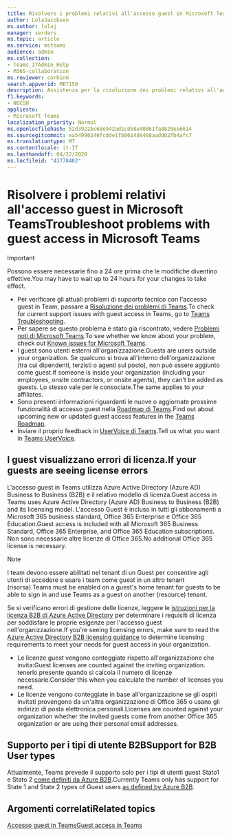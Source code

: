 ```yaml
---
title: Risolvere i problemi relativi all'accesso guest in Microsoft Teams
author: LolaJacobsen
ms.author: lolaj
manager: serdars
ms.topic: article
ms.service: msteams
audience: admin
ms.collection:
- Teams_ITAdmin_Help
- M365-collaboration
ms.reviewer: corbinm
search.appverid: MET150
description: Assistenza per la risoluzione dei problemi relativi all'accesso guest in Microsoft Teams.
f1.keywords:
- NOCSH
appliesto:
- Microsoft Teams
localization_priority: Normal
ms.openlocfilehash: 52d3922bc68e942ad1cd58e40861fa8820ee6614
ms.sourcegitcommit: ea54990240fcdde1fb061489468aadd02fb4afc7
ms.translationtype: MT
ms.contentlocale: it-IT
ms.lasthandoff: 04/22/2020
ms.locfileid: "43778402"
---
```

<a name="troubleshoot-problems-with-guest-access-in-microsoft-teams"></a><span data-ttu-id="b6dae-103">Risolvere i problemi relativi all'accesso guest in Microsoft Teams</span><span class="sxs-lookup"><span data-stu-id="b6dae-103">Troubleshoot problems with guest access in Microsoft Teams</span></span>
======================================================

> [!IMPORTANT]
> <span data-ttu-id="b6dae-104">Possono essere necessarie fino a 24 ore prima che le modifiche diventino effettive.</span><span class="sxs-lookup"><span data-stu-id="b6dae-104">You may have to wait up to 24 hours for your changes to take effect.</span></span> 


- <span data-ttu-id="b6dae-105">Per verificare gli attuali problemi di supporto tecnico con l'accesso guest in Team, passare a [Risoluzione dei problemi di Teams](https://docs.microsoft.com/MicrosoftTeams/troubleshoot/).</span><span class="sxs-lookup"><span data-stu-id="b6dae-105">To check for current support issues with guest access in Teams, go to [Teams Troubleshooting](https://docs.microsoft.com/MicrosoftTeams/troubleshoot/).</span></span>
- <span data-ttu-id="b6dae-106">Per sapere se questo problema è stato già riscontrato, vedere [Problemi noti di Microsoft Teams](Known-issues.md).</span><span class="sxs-lookup"><span data-stu-id="b6dae-106">To see whether we know about your problem, check out [Known issues for Microsoft Teams](Known-issues.md).</span></span>
- <span data-ttu-id="b6dae-107">I guest sono utenti esterni all'organizzazione.</span><span class="sxs-lookup"><span data-stu-id="b6dae-107">Guests are users outside your organization.</span></span> <span data-ttu-id="b6dae-108">Se qualcuno si trova all'interno dell'organizzazione (tra cui dipendenti, terzisti o agenti sul posto), non può essere aggiunto come guest.</span><span class="sxs-lookup"><span data-stu-id="b6dae-108">If someone is inside your organization (including your employees, onsite contractors, or onsite agents), they can't be added as guests.</span></span> <span data-ttu-id="b6dae-109">Lo stesso vale per le consociate.</span><span class="sxs-lookup"><span data-stu-id="b6dae-109">The same applies to your affiliates.</span></span>
- <span data-ttu-id="b6dae-110">Sono presenti informazioni riguardanti le nuove o aggiornate prossime funzionalità di accesso guest nella [Roadmap di Teams](https://aka.ms/teamsroadmap).</span><span class="sxs-lookup"><span data-stu-id="b6dae-110">Find out about upcoming new or updated guest access features in the [Teams Roadmap](https://aka.ms/teamsroadmap).</span></span>
- <span data-ttu-id="b6dae-111">Inviare il proprio feedback in [UserVoice di Teams](https://aka.ms/TeamsUserVoice).</span><span class="sxs-lookup"><span data-stu-id="b6dae-111">Tell us what you want in [Teams UserVoice](https://aka.ms/TeamsUserVoice).</span></span>

## <a name="if-your-guests-are-seeing-license-errors"></a><span data-ttu-id="b6dae-112">I guest visualizzano errori di licenza.</span><span class="sxs-lookup"><span data-stu-id="b6dae-112">If your guests are seeing license errors</span></span>

<span data-ttu-id="b6dae-113">L'accesso guest in Teams utilizza Azure Active Directory (Azure AD) Business to Business (B2B) e il relativo modello di licenza.</span><span class="sxs-lookup"><span data-stu-id="b6dae-113">Guest access in Teams uses Azure Active Directory (Azure AD) Business to Business (B2B) and its licensing model.</span></span> <span data-ttu-id="b6dae-114">L'accesso Guest è incluso in tutti gli abbonamenti a Microsoft 365 business standard, Office 365 Enterprise e Office 365 Education.</span><span class="sxs-lookup"><span data-stu-id="b6dae-114">Guest access is included with all Microsoft 365 Business Standard, Office 365 Enterprise, and Office 365 Education subscriptions.</span></span> <span data-ttu-id="b6dae-115">Non sono necessarie altre licenze di Office 365.</span><span class="sxs-lookup"><span data-stu-id="b6dae-115">No additional Office 365 license is necessary.</span></span>

> [!NOTE]
> <span data-ttu-id="b6dae-116">I team devono essere abilitati nel tenant di un Guest per consentire agli utenti di accedere e usare i team come guest in un altro tenant (risorsa).</span><span class="sxs-lookup"><span data-stu-id="b6dae-116">Teams must be enabled on a guest's home tenant for guests to be able to sign in and use Teams as a guest on another (resource) tenant.</span></span>

<span data-ttu-id="b6dae-117">Se si verificano errori di gestione delle licenze, leggere le [istruzioni per la licenza B2B di Azure Active Directory](https://docs.microsoft.com/azure/active-directory/b2b/licensing-guidance) per determinare i requisiti di licenza per soddisfare le proprie esigenze per l'accesso guest nell'organizzazione.</span><span class="sxs-lookup"><span data-stu-id="b6dae-117">If you're seeing licensing errors, make sure to read the [Azure Active Directory B2B licensing guidance](https://docs.microsoft.com/azure/active-directory/b2b/licensing-guidance) to determine licensing requirements to meet your needs for guest access in your organization.</span></span>


- <span data-ttu-id="b6dae-118">Le licenze guest vengono conteggiate rispetto all'organizzazione che invita:</span><span class="sxs-lookup"><span data-stu-id="b6dae-118">Guest licenses are counted against the inviting organization.</span></span> <span data-ttu-id="b6dae-119">tenerlo presente quando si calcola il numero di licenze necessarie.</span><span class="sxs-lookup"><span data-stu-id="b6dae-119">Consider this when you calculate the number of licenses you need.</span></span>
- <span data-ttu-id="b6dae-120">Le licenze vengono conteggiate in base all'organizzazione se gli ospiti invitati provengono da un'altra organizzazione di Office 365 o usano gli indirizzi di posta elettronica personali.</span><span class="sxs-lookup"><span data-stu-id="b6dae-120">Licenses are counted against your organization whether the invited guests come from another Office 365 organization or are using their personal email addresses.</span></span>

## <a name="support-for-b2b-user-types"></a><span data-ttu-id="b6dae-121">Supporto per i tipi di utente B2B</span><span class="sxs-lookup"><span data-stu-id="b6dae-121">Support for B2B User types</span></span>
<span data-ttu-id="b6dae-122">Attualmente, Teams prevede il supporto solo per i tipi di utenti guest Stato1 e Stato 2 [come definiti da Azure B2B](https://docs.microsoft.com/azure/active-directory/b2b/user-properties).</span><span class="sxs-lookup"><span data-stu-id="b6dae-122">Currently Teams only has support for State 1 and State 2 types of Guest users [as defined by Azure B2B](https://docs.microsoft.com/azure/active-directory/b2b/user-properties).</span></span>

## <a name="related-topics"></a><span data-ttu-id="b6dae-123">Argomenti correlati</span><span class="sxs-lookup"><span data-stu-id="b6dae-123">Related topics</span></span>

[<span data-ttu-id="b6dae-124">Accesso guest in Teams</span><span class="sxs-lookup"><span data-stu-id="b6dae-124">Guest access in Teams</span></span>](guest-access.md)


